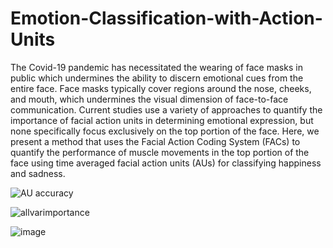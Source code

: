 # Emotion-Classification-with-Action-Units

The Covid-19 pandemic has necessitated the wearing of face masks in public which undermines the ability to discern emotional cues from the entire face. Face masks typically cover regions around the nose, cheeks, and mouth, which undermines the visual dimension of face-to-face communication. Current studies use a variety of approaches to quantify the importance of facial action units in determining emotional expression, but none specifically focus exclusively on the top portion of the face. Here, we present a method that uses the Facial Action Coding System (FACs) to quantify the performance of muscle movements in the top portion of the face using time averaged facial action units (AUs) for classifying happiness and sadness.


![AU accuracy](https://user-images.githubusercontent.com/65378020/118402436-d9e43400-b637-11eb-87b1-05494eacd825.jpg)

![allvarimportance](https://user-images.githubusercontent.com/65378020/118402450-e6688c80-b637-11eb-834c-466dab144eb8.png)

![image](https://user-images.githubusercontent.com/79022138/118148757-e3269400-b3de-11eb-8260-319e5aa91bab.png)
